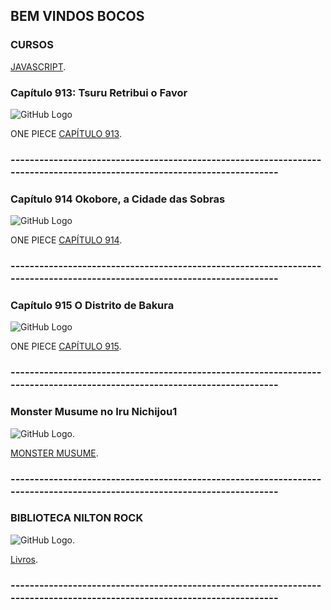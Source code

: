 ## BEM VINDOS BOCOS

### CURSOS

[JAVASCRIPT](/Rock_Animes/javascript.html).

### Capítulo 913: Tsuru Retribui o Favor

![GitHub Logo](/Rock_Animes/01_x.jpg)


ONE PIECE [CAPÍTULO 913](/Rock_Animes/onePiece/Capitulo913.html).

### -------------------------------------------------------------------------------------------------------------------------

### Capítulo 914 Okobore, a Cidade das Sobras


![GitHub Logo](/Rock_Animes/onePiece/Capitulo914/01_x.jpg)


ONE PIECE [CAPÍTULO 914](/Rock_Animes/onePiece/Capitulo914.html).



### -------------------------------------------------------------------------------------------------------------------------

### Capítulo 915 O Distrito de Bakura


![GitHub Logo](/Rock_Animes/onePiece/Capitulo915/01_x.jpg)


ONE PIECE [CAPÍTULO 915](/Rock_Animes/onePiece/Capitulo915.html).


### -------------------------------------------------------------------------------------------------------------------------


### Monster Musume no Iru Nichijou1

![GitHub Logo](/Rock_Animes/Monster-Musume-no-Iru-Nichijou.jpg).

[MONSTER MUSUME](/Rock_Animes/video.html).

### -------------------------------------------------------------------------------------------------------------------------



### BIBLIOTECA NILTON ROCK

![GitHub Logo](/Rock_Animes/livro.jpg).


[Livros](/Rock_Animes/Livros.html).


### -------------------------------------------------------------------------------------------------------------------------
